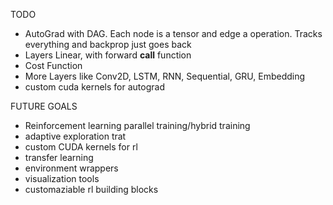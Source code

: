 TODO
- AutoGrad with DAG. Each node is a tensor and edge a operation. Tracks everything and backprop just goes back
- Layers Linear, with forward __call__ function
- Cost Function
- More Layers like Conv2D, LSTM, RNN, Sequential, GRU, Embedding
- custom cuda kernels for autograd

FUTURE GOALS
- Reinforcement learning parallel training/hybrid training 
- adaptive exploration trat
- custom CUDA kernels for rl
- transfer learning
- environment wrappers
- visualization tools 
- customaziable rl building blocks
